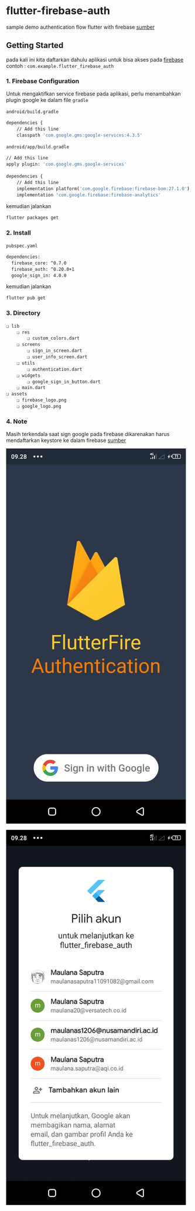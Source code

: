 # flutter-firebase-auth
sample demo authentication flow flutter with firebase [sumber](https://blog.codemagic.io/firebase-authentication-google-sign-in-using-flutter/)

## Getting Started
pada kali ini kita daftarkan dahulu aplikasi untuk bisa akses pada [firebase](https://console.firebase.google.com/)
contoh : `com.example.flutter_firebase_auth`

### 1. Firebase Configuration
Untuk mengaktifkan service firebase pada aplikasi, perlu menambahkan plugin google ke dalam file `gradle`

`android/build.gradle`
```bash
dependencies {
    // Add this line
    classpath 'com.google.gms:google-services:4.3.5'
```
`android/app/build.gradle`
```bash
// Add this line
apply plugin: 'com.google.gms.google-services'

dependencies {
    // Add this line
    implementation platform('com.google.firebase:firebase-bom:27.1.0')
    implementation 'com.google.firebase:firebase-analytics'
```
kemudian jalankan
```bash
flutter packages get
```

### 2. Install
`pubspec.yaml`
```bash
dependencies:
  firebase_core: ^0.7.0
  firebase_auth: ^0.20.0+1
  google_sign_in: 4.0.0
```
kemudian jalankan
```bash
flutter pub get
```

### 3. Directory
```bash
❏ lib
    ❏ res
        ❏ custom_colors.dart
    ❏ screens
        ❏ sign_in_screen.dart
        ❏ user_info_screen.dart
    ❏ utils
        ❏ authentication.dart
    ❏ widgets
        ❏ google_sign_in_button.dart
    ❏ main.dart
❏ assets
    ❏ firebase_logo.png
    ❏ google_logo.png
```

### 4. Note
Masih terkendala saat sign google pada firebase dikarenakan harus mendaftarkan keystore ke dalam firebase [sumber](https://codewithandrea.com/articles/keytool-command-not-found-how-to-fix-windows-macos/)

![signinscreen](https://github.com/maulana20/flutter-firebase-auth/blob/main/screen/signinscreen.jpg)

![googleauth](https://github.com/maulana20/flutter-firebase-auth/blob/main/screen/googleauth.jpg)
